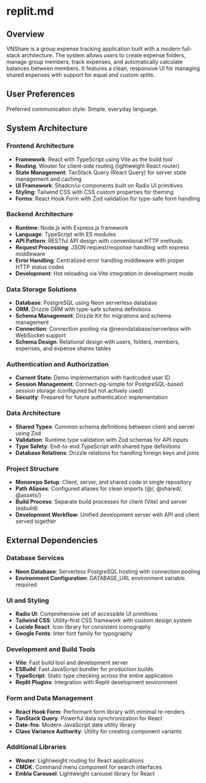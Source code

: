 # replit.md

## Overview

VNShare is a group expense tracking application built with a modern full-stack architecture. The system allows users to create expense folders, manage group members, track expenses, and automatically calculate balances between members. It features a clean, responsive UI for managing shared expenses with support for equal and custom splits.

## User Preferences

Preferred communication style: Simple, everyday language.

## System Architecture

### Frontend Architecture
- **Framework**: React with TypeScript using Vite as the build tool
- **Routing**: Wouter for client-side routing (lightweight React router)
- **State Management**: TanStack Query (React Query) for server state management and caching
- **UI Framework**: Shadcn/ui components built on Radix UI primitives
- **Styling**: Tailwind CSS with CSS custom properties for theming
- **Forms**: React Hook Form with Zod validation for type-safe form handling

### Backend Architecture
- **Runtime**: Node.js with Express.js framework
- **Language**: TypeScript with ES modules
- **API Pattern**: RESTful API design with conventional HTTP methods
- **Request Processing**: JSON request/response handling with express middleware
- **Error Handling**: Centralized error handling middleware with proper HTTP status codes
- **Development**: Hot reloading via Vite integration in development mode

### Data Storage Solutions
- **Database**: PostgreSQL using Neon serverless database
- **ORM**: Drizzle ORM with type-safe schema definitions
- **Schema Management**: Drizzle Kit for migrations and schema management
- **Connection**: Connection pooling via @neondatabase/serverless with WebSocket support
- **Schema Design**: Relational design with users, folders, members, expenses, and expense shares tables

### Authentication and Authorization
- **Current State**: Demo implementation with hardcoded user ID
- **Session Management**: Connect-pg-simple for PostgreSQL-based session storage (configured but not actively used)
- **Security**: Prepared for future authentication implementation

### Data Architecture
- **Shared Types**: Common schema definitions between client and server using Zod
- **Validation**: Runtime type validation with Zod schemas for API inputs
- **Type Safety**: End-to-end TypeScript with shared type definitions
- **Database Relations**: Drizzle relations for handling foreign keys and joins

### Project Structure
- **Monorepo Setup**: Client, server, and shared code in single repository
- **Path Aliases**: Configured aliases for clean imports (@/, @shared/, @assets/)
- **Build Process**: Separate build processes for client (Vite) and server (esbuild)
- **Development Workflow**: Unified development server with API and client served together

## External Dependencies

### Database Services
- **Neon Database**: Serverless PostgreSQL hosting with connection pooling
- **Environment Configuration**: DATABASE_URL environment variable required

### UI and Styling
- **Radix UI**: Comprehensive set of accessible UI primitives
- **Tailwind CSS**: Utility-first CSS framework with custom design system
- **Lucide React**: Icon library for consistent iconography
- **Google Fonts**: Inter font family for typography

### Development and Build Tools
- **Vite**: Fast build tool and development server
- **ESBuild**: Fast JavaScript bundler for production builds
- **TypeScript**: Static type checking across the entire application
- **Replit Plugins**: Integration with Replit development environment

### Form and Data Management
- **React Hook Form**: Performant form library with minimal re-renders
- **TanStack Query**: Powerful data synchronization for React
- **Date-fns**: Modern JavaScript date utility library
- **Class Variance Authority**: Utility for creating component variants

### Additional Libraries
- **Wouter**: Lightweight routing for React applications
- **CMDK**: Command menu component for search interfaces
- **Embla Carousel**: Lightweight carousel library for React